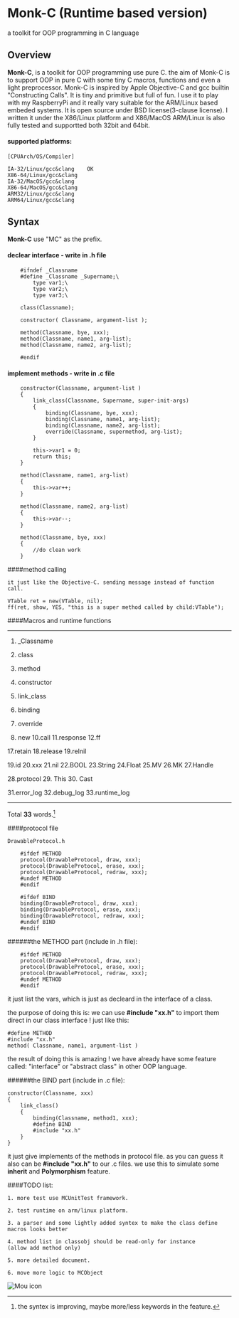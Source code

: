 # Monk-C (Runtime based version)
a toolkit for OOP programming in C language



## Overview

**Monk-C**, is a toolkit for OOP programming use pure C. the aim of Monk-C is to support OOP in pure C with some tiny C macros, functions and even a light preprocessor. Monk-C is inspired by Apple Objective-C and gcc builtin "Constructing Calls". It is tiny and primitive but full of fun. I use it to play with my RaspberryPi and it really vary suitable for the ARM/Linux based embeded systems. It is open source under BSD license(3-clause license). I written it under the X86/Linux platform and X86/MacOS ARM/Linux is also fully tested and supportted both 32bit and 64bit.

#### supported platforms:

	[CPUArch/OS/Compiler]

	IA-32/Linux/gcc&clang    OK
	X86-64/Linux/gcc&clang
	IA-32/MacOS/gcc&clang
	X86-64/MacOS/gcc&clang
	ARM32/Linux/gcc&clang
	ARM64/Linux/gcc&clang

## Syntax
**Monk-C** use "MC" as the prefix.
#### declear interface - write in .h file

		#ifndef _Classname
		#define _Classname _Supername;\
			type var1;\
			type var2;\
			type var3;\

		class(Classname);

		constructor( Classname, argument-list );

		method(Classname, bye, xxx);
		method(Classname, name1, arg-list);
		method(Classname, name2, arg-list);

		#endif
	
#### implement methods - write in .c file
		
		constructor(Classname, argument-list )
		{
			link_class(Classname, Supername, super-init-args)
			{
				binding(Classname, bye, xxx);
				binding(Classname, name1, arg-list);
				binding(Classname, name2, arg-list);
				override(Classname, supermethod, arg-list);
			}

			this->var1 = 0;
			return this;
		}

		method(Classname, name1, arg-list)
		{
			this->var++;
		}
			
		method(Classname, name2, arg-list)
		{
			this->var--;
		}
		
		method(Classname, bye, xxx)
		{
			//do clean work
		}

####method calling

	it just like the Objective-C. sending message instead of function call.

	VTable ret = new(VTable, nil);
	ff(ret, show, YES, "this is a super method called by child:VTable");

####Macros and runtime functions

---

1. _Classname
2. class
3. method
4. constructor

5. link_class
6. binding
7. override

9. new
10.call
11.response
12.ff

17.retain
18.release
19.relnil

19.id
20.xxx
21.nil
22.BOOL
23.String
24.Float
25.MV
26.MK
27.Handle

28.protocol
29. This
30. Cast

31.error_log
32.debug_log
33.runtime_log

---

Total **33** words.[^1]

####protocol file

	DrawableProtocol.h

		#ifdef METHOD 
		protocol(DrawableProtocol, draw, xxx);
		protocol(DrawableProtocol, erase, xxx);
		protocol(DrawableProtocol, redraw, xxx);
		#undef METHOD
		#endif

		#ifdef BIND
		binding(DrawableProtocol, draw, xxx);
		binding(DrawableProtocol, erase, xxx);
		binding(DrawableProtocol, redraw, xxx);
		#undef BIND
		#endif

######the METHOD part (include in .h file):

		#ifdef METHOD 
		protocol(DrawableProtocol, draw, xxx);
		protocol(DrawableProtocol, erase, xxx);
		protocol(DrawableProtocol, redraw, xxx);
		#undef METHOD
		#endif

it just list the vars, which is just as decleard in the interface of a class.

the purpose of doing this is: we can use **#include "xx.h"** to import them direct in our class interface ! just like this:

	#define METHOD
	#include "xx.h"
	method( Classname, name1, argument-list )
	
the result of doing this is amazing ! we have already have some feature called: "interface" or "abstract class"
in other OOP language.

######the BIND part (include in .c file):

	constructor(Classname, xxx)
	{
		link_class()
		{
			binding(Classname, method1, xxx);
			#define BIND
			#include "xx.h"
		}
	}

it just give implements of the methods in protocol file. as you can guess it also can be **#include "xx.h"**
to our .c files. we use this to simulate some **inherit** and **Polymorphism** feature.

####TODO list:

	1. more test use MCUnitTest framework.

	2. test runtime on arm/linux platform.

	3. a parser and some lightly added syntex to make the class define macros looks better

	4. method list in classobj should be read-only for instance
	(allow add method only)

	5. more detailed document.

	6. move more logic to MCObject

[^1]: the syntex is improving, maybe more/less keywords in the feature.

![Mou icon](https://secure.gravatar.com/avatar/63f7c4c0a269ebaf049724a024bf01b4?s=420&d=https://a248.e.akamai.net/assets.github.com%2Fimages%2Fgravatars%2Fgravatar-user-420.png)
